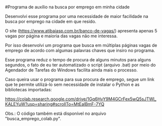 #Programa de auxílio na busca por emprego em minha cidade

Desenvolvi esse programa por uma necessidade de maior facilidade na busca por emprego na cidade em que resido.

O site (https://www.atibaiasp.com.br/banco-de-vagas/) apresenta apenas 5 vagas por página e maioria das vagas não me interessa.

Por isso desenvolvi um programa que busca em múltiplas páginas vagas de emprego de acordo com algumas palavras chaves que insiro no programa.

Esse programa reduz o tempo de procura de alguns minutos para alguns segundos, o fato de eu ter automatizado o script (arquivo .bat) por meio do Agendador de Tarefas do Windows facilita ainda mais o processo.

Caso queira usar o programa para sua procura de emprego, segue um link que te permite utilizá-lo sem necessidade de instalar o Python e as bibliotecas importadas:

https://colab.research.google.com/drive/1Gq6HvY9M4GCrFex5wQ5sJTWl_KALEYuW?usp=sharing#scrollTo=MtEalBmF-7YQ

Obs.: O código também está disponível no arquivo "busca_emprego_colab.py".

